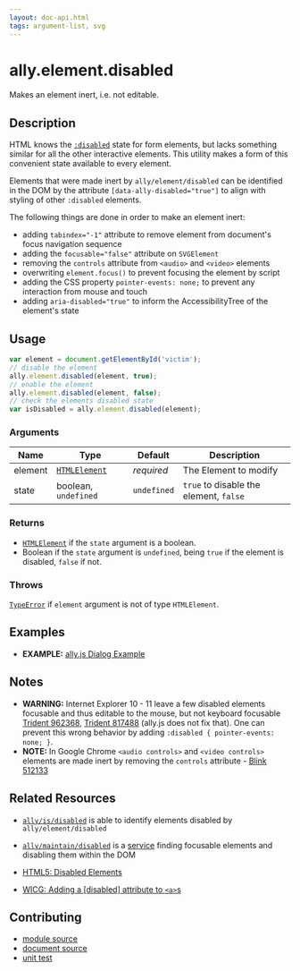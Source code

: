 ```yaml
---
layout: doc-api.html
tags: argument-list, svg
---
```


# ally.element.disabled

Makes an element inert, i.e. not editable.


## Description

HTML knows the [`:disabled`](https://developer.mozilla.org/en-US/docs/Web/CSS/%3Adisabled) state for form elements, but lacks something similar for all the other interactive elements. This utility makes a form of this convenient state available to every element.

Elements that were made inert by `ally/element/disabled` can be identified in the DOM by the attribute `[data-ally-disabled="true"]` to align with styling of other `:disabled` elements.

The following things are done in order to make an element inert:

* adding `tabindex="-1"` attribute to remove element from document's focus navigation sequence
* adding the `focusable="false"` attribute on `SVGElement`
* removing the `controls` attribute from `<audio>` and `<video>` elements
* overwriting `element.focus()` to prevent focusing the element by script
* adding the CSS property `pointer-events: none;` to prevent any interaction from mouse and touch
* adding `aria-disabled="true"` to inform the AccessibilityTree of the element's state


## Usage

```js
var element = document.getElementById('victim');
// disable the element
ally.element.disabled(element, true);
// enable the element
ally.element.disabled(element, false);
// check the elements disabled state
var isDisabled = ally.element.disabled(element);
```

### Arguments

| Name | Type | Default | Description |
| ---- | ---- | ------- | ----------- |
| element | [`HTMLElement`](https://developer.mozilla.org/en/docs/Web/API/HTMLElement) | *required* | The Element to modify |
| state | boolean, `undefined` | `undefined` | `true` to disable the element, `false` |


### Returns

* [`HTMLElement`](https://developer.mozilla.org/en/docs/Web/API/HTMLElement) if the `state` argument is a boolean.
* Boolean if the `state` argument is `undefined`, being `true` if the element is disabled, `false` if not.

### Throws

[`TypeError`](https://developer.mozilla.org/en-US/docs/Web/JavaScript/Reference/Global_Objects/TypeError) if `element` argument is not of type `HTMLElement`.


## Examples

* **EXAMPLE:** [ally.js Dialog Example](./disabled.example.html)


## Notes

* **WARNING:** Internet Explorer 10 - 11 leave a few disabled elements focusable and thus editable to the mouse, but not keyboard focusable [Trident 962368](https://connect.microsoft.com/IE/feedbackdetail/view/962368), [Trident 817488](https://connect.microsoft.com/IE/feedbackdetail/view/817488) (ally.js does not fix that). One can prevent this wrong behavior by adding `:disabled { pointer-events: none; }`.
* **NOTE:** In Google Chrome `<audio controls>` and `<video controls>` elements are made inert by removing the `controls` attribute - [Blink 512133](https://code.google.com/p/chromium/issues/detail?id=512133)


## Related Resources

* [`ally/is/disabled`](../is/disabled.md) is able to identify elements disabled by `ally/element/disabled`
* [`ally/maintain/disabled`](../maintain/disabled.md) is a [service](../concepts.md#Service) finding focusable elements and disabling them within the DOM

* [HTML5: Disabled Elements](http://www.w3.org/TR/html5/disabled-elements.html#disabled-elements)
* [WICG: Adding a [disabled] attribute to `<a>`s](http://discourse.wicg.io/t/adding-a-disabled-attribute-to-a-s/1116)


## Contributing

* [module source](https://github.com/medialize/ally.js/blob/master/src/element/disabled.js)
* [document source](https://github.com/medialize/ally.js/blob/master/docs/api/element/disabled.md)
* [unit test](https://github.com/medialize/ally.js/blob/master/test/unit/element.disabled.test.js)

